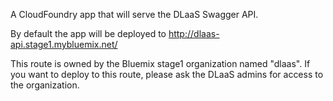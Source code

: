 A CloudFoundry app that will serve the DLaaS Swagger API.

By default the app will be deployed to http://dlaas-api.stage1.mybluemix.net/

This route is owned by the Bluemix stage1 organization named "dlaas". If you
want to deploy to this route, please ask the DLaaS admins for access to the
organization.
